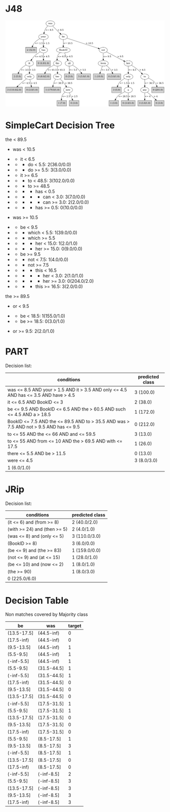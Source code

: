 # J48

![](last_J48_graph.png)

# SimpleCart Decision Tree

the < 89.5

* was < 10.5

*   * it < 6.5

*   *   * do < 5.5: 2(36.0/0.0)

*   *   * do >= 5.5: 3(3.0/0.0)

*   * it >= 6.5

*   *   * to < 48.5: 3(102.0/0.0)

*   *   * to >= 48.5

*   *   *   * has < 0.5

*   *   *   *   * can < 3.0: 3(7.0/0.0)

*   *   *   *   * can >= 3.0: 2(2.0/0.0)

*   *   *   * has >= 0.5: 0(10.0/0.0)

* was >= 10.5

*   * be < 9.5

*   *   * which < 5.5: 1(39.0/0.0)

*   *   * which >= 5.5

*   *   *   * her < 15.0: 1(2.0/1.0)

*   *   *   * her >= 15.0: 0(9.0/0.0)

*   * be >= 9.5

*   *   * not < 7.5: 1(4.0/0.0)

*   *   * not >= 7.5

*   *   *   * this < 16.5

*   *   *   *   * her < 3.0: 2(1.0/1.0)

*   *   *   *   * her >= 3.0: 0(204.0/2.0)

*   *   *   * this >= 16.5: 3(2.0/0.0)

the >= 89.5

* or < 9.5

*   * be < 18.5: 1(155.0/1.0)

*   * be >= 18.5: 0(3.0/1.0)

* or >= 9.5: 2(2.0/1.0)

# PART

Decision list:

conditions|predicted class
---|---
was <= 8.5 AND your > 1.5 AND it > 3.5 AND only <= 4.5 AND has <= 3.5 AND have > 4.5| 3 (100.0)
it <= 6.5 AND BookID <= 3| 2 (38.0)
be <= 9.5 AND BookID <= 6.5 AND the > 60.5 AND such <= 4.5 AND a > 18.5| 1 (172.0)
BookID <= 7.5 AND the <= 89.5 AND to > 35.5 AND was > 7.5 AND not > 9.5 AND has <= 9.5| 0 (212.0)
to <= 55 AND the <= 66 AND and <= 59.5| 3 (13.0)
to <= 55 AND from <= 10 AND the > 69.5 AND with <= 17.5| 1 (26.0)
there <= 5.5 AND be > 11.5| 0 (13.0)
were <= 4.5| 3 (8.0/3.0)
| 1 (6.0/1.0)


# JRip

Decision list:

conditions|predicted class
---|---
(it <= 6) and (from >= 8)|2 (40.0/2.0)
(with >= 24) and (then >= 5)|2 (4.0/1.0)
(was <= 8) and (only <= 5)|3 (110.0/3.0)
(BookID >= 8)|3 (6.0/0.0)
(be <= 9) and (the >= 83)|1 (159.0/0.0)
(not <= 9) and (at <= 15)|1 (28.0/1.0)
(be <= 10) and (now <= 2)|1 (8.0/1.0)
(the >= 90)|1 (8.0/3.0)
|0 (225.0/6.0)


# Decision Table

Non matches covered by Majority class

be|was|target
---|---|---
(13.5-17.5]|(44.5-inf)|0
(17.5-inf)|(44.5-inf)|0
(9.5-13.5]|(44.5-inf)|1
(5.5-9.5]|(44.5-inf)|1
(-inf-5.5]|(44.5-inf)|1
(5.5-9.5]|(31.5-44.5]|1
(-inf-5.5]|(31.5-44.5]|1
(17.5-inf)|(31.5-44.5]|0
(9.5-13.5]|(31.5-44.5]|0
(13.5-17.5]|(31.5-44.5]|0
(-inf-5.5]|(17.5-31.5]|1
(5.5-9.5]|(17.5-31.5]|1
(13.5-17.5]|(17.5-31.5]|0
(9.5-13.5]|(17.5-31.5]|0
(17.5-inf)|(17.5-31.5]|0
(5.5-9.5]|(8.5-17.5]|1
(9.5-13.5]|(8.5-17.5]|3
(-inf-5.5]|(8.5-17.5]|1
(13.5-17.5]|(8.5-17.5]|0
(17.5-inf)|(8.5-17.5]|0
(-inf-5.5]|(-inf-8.5]|2
(5.5-9.5]|(-inf-8.5]|3
(13.5-17.5]|(-inf-8.5]|3
(9.5-13.5]|(-inf-8.5]|3
(17.5-inf)|(-inf-8.5]|3



